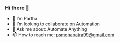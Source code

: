 ### Hi there 👋
- 🔭 I’m Partha
- 👯 I’m looking to collaborate on Automation
- 💬 Ask me about: Automate Anything
- 📫 How to reach me: psmohapatra99@gmail.com

